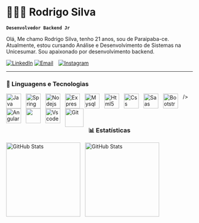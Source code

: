 # 👨🏽‍💻 Rodrigo Silva

**`Desenvolvedor Backend Jr`**

Olá, Me chamo Rodrigo Silva, tenho 21 anos, sou de Paraipaba-ce. Atualmente, estou cursando Análise e Desenvolvimento de Sistemas na Unicesumar. Sou apaixonado por desenvolvimento backend.

<p align="left">
  <!-- Ícone do LinkedIn -->
    <a href="https://www.linkedin.com/in/rodrigo-silva-726236327/" style="display: inline-block;">
        <img 
            alt="LinkedIn" 
            title="Conecte-se comigo no LinkedIn" 
            src="https://img.shields.io/badge/LinkedIn-0077B5?style=for-the-badge&logo=linkedin&logoColor=white"
        />
    </a>
    <!-- Ícone de Email -->
    <a href="sddrodrigo17@gmail.com" style="display: inline-block; margin-right: 10px;">
        <img 
            alt="Email" 
            title="Envie um email" 
            src="https://img.shields.io/badge/Email-d14836?style=for-the-badge&logo=gmail&logoColor=white"
        />
    </a>
    <!-- Ícone do Instagram -->
    <a href="https://www.instagram.com/rodrigosz7__/" style="display: inline-block; margin-right: 10px;">
        <img 
            alt="Instagram" 
            title="Siga-me no Instagram" 
            src="https://img.shields.io/badge/Instagram-E4405F?style=for-the-badge&logo=instagram&logoColor=white"
        />
    </a>
    
</p>

---

### 🤖 Linguagens e Tecnologias

<img 
    align="left" 
    alt="Java"
    title="Java" 
    width="40px" 
    style="padding-right: 10px;" 
    src="https://cdn.jsdelivr.net/gh/devicons/devicon@latest/icons/java/java-original-wordmark.svg" />
          
/>
<img 
    align="left" 
    alt="Spring" 
    title="Spring"
    width="40px" 
    style="padding-right: 10px;" 
    src="https://cdn.jsdelivr.net/gh/devicons/devicon@latest/icons/spring/spring-original-wordmark.svg" 
/>
<img 
    align="left" 
    alt="Nodejs" 
    title="Nodejs"
    width="40px" 
    style="padding-right: 10px;" 
    src="https://cdn.jsdelivr.net/gh/devicons/devicon@latest/icons/nodejs/nodejs-original-wordmark.svg" 
/>
<img 
    align="left" 
    alt="Express"
    title="Express" 
    width="40px" 
    style="padding-right: 10px;" 
    src="https://cdn.jsdelivr.net/gh/devicons/devicon@latest/icons/express/express-original-wordmark.svg" 
/>
<img 
    align="left" 
    alt="Mysql"
    title="Mysql" 
    width="40px" 
    style="padding-right: 10px;" 
    src="https://cdn.jsdelivr.net/gh/devicons/devicon@latest/icons/mysql/mysql-original.svg" 
/>
<img 
    align="left" 
    alt="Html5" 
    title="Html5"
    width="40px" 
    style="padding-right: 10px;" 
    src="https://cdn.jsdelivr.net/gh/devicons/devicon@latest/icons/html5/html5-original-wordmark.svg" 
/>
<img 
    align="left" 
    alt="Css"
    title="Css" 
    width="40px" 
    style="padding-right: 10px;" 
    src="https://cdn.jsdelivr.net/gh/devicons/devicon@latest/icons/css3/css3-original.svg" 
/>
<img 
    align="left" 
    alt="Saas" 
    title="Saas"
    width="40px" 
    style="padding-right: 10px;" 
    src="https://cdn.jsdelivr.net/gh/devicons/devicon@latest/icons/sass/sass-original.svg" 
/>
<img 
    align="left" 
    alt="Bootstrap" 
    title="Bootstrap"
    width="40px" 
    style="padding-right: 10px;" 
    src="https://cdn.jsdelivr.net/gh/devicons/devicon@latest/icons/bootstrap/bootstrap-original-wordmark.svg" 
/>
<img 
    align="left" 
    alt="Angular" 
    title="Angular"
    width="40px" 
    style="padding-right: 10px;" 
    src="https://cdn.jsdelivr.net/gh/devicons/devicon@latest/icons/angular/angular-original.svg" 
/>
<img 
    align="left" 
    alt="" 
    title="Angulr"
    width="40px" 
    style="padding-right: 10px;" 
    src="stylesheet" type='text/css' href="https://cdn.jsdelivr.net/gh/devicons/devicon@latest/devicon.min.css" 
/>

<img 
    align="left" 
    alt="Vscode" 
    title="Vscode"
    width="40px" 
    style="padding-right: 10px;" 
    src="https://cdn.jsdelivr.net/gh/devicons/devicon@latest/icons/vscode/vscode-original.svg" 
/>
<img 
    align="left" 
    alt="Git" 
    title="Git"
    width="50px" 
    style="padding-right: 10px;" 
    src="https://cdn.jsdelivr.net/gh/devicons/devicon@latest/icons/git/git-original.svg" 
/>

<br/>
<br/>

### 📊 Estatísticas

<p>
  <img 
    align="left" 
    alt="GitHub Stats" 
    height="200" 
    style="padding-right: 10px;" 
    src="https://github-readme-stats.vercel.app/api?username=rodrigosv21&show_icons=true&theme=tokyonight&include_all_commits=true&locale=pt-br" 
  />

<img 
      align="left" 
      alt="GitHub Stats" 
      height="200" 
      src="https://github-readme-stats.vercel.app/api/top-langs/?username=rodrigosv21&theme=tokyonight&layout=compact&custom_title=Tecnologias&langs_count=9" 
  />

</p>
